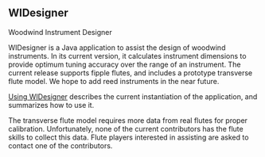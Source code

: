 ## WIDesigner
Woodwind Instrument Designer

WIDesigner is a Java application to assist the design of woodwind instruments.
In its current version, it calculates instrument dimensions to provide optimum tuning accuracy
over the range of an instrument.
The current release supports fipple flutes, and includes a prototype transverse flute model.
We hope to add reed instruments in the near future.

[Using WIDesigner](https://github.com/edwardkort/WWIDesigner/wiki/Using-WIDesigner) describes
the current instantiation of the application, and summarizes how to use it. 

The transverse flute model requires more data from real flutes for proper calibration.
Unfortunately, none of the current contributors has the flute skills to collect this data.
Flute players interested in assisting are asked to contact one of the contributors.

